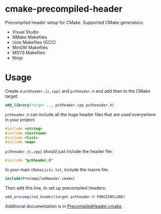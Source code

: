 # cmake-precompiled-header

Precompiled header setup for CMake. Supported CMake generators:

  * Visual Studio
  * NMake Makefiles
  * Unix Makefiles (GCC)
  * MinGW Makefiles
  * MSYS Makefiles
  * Ninja

# Usage

Create a `pchheader.{c,cpp}` and `pchheader.h` and add then to the CMake target:

```cmake
add_library(target ... pchheader.cpp pchheeader.h)
```

`pchheader.h` can include all the huge header files that are used everywhere in your project:

```c
#include <string>
#include <iostream>
#include <list>
#include <map>
```

`pchheader.{c,cpp}` should just include the header file:

```c
#include "pchheader.h"
```

In your main `CMakeLists.txt`, include the macro file:

```cmake
include(PrecompiledHeader.cmake)
```

Then add this line, to set up precompiled headers:

```cmake
add_precompiled_header(target pchheader.h FORCEINCLUDE)
```

Additional documentation is in [PrecompiledHeader.cmake](PrecompiledHeader.cmake).

